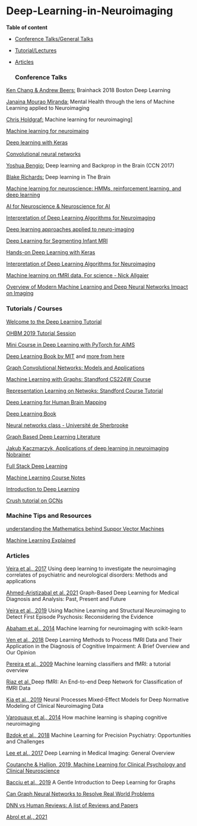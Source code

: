 # Deep-Learning-in-Neuroimaging

**Table of content**

* [Conference Talks/General Talks](#conference-talks)


* [Tutorial/Lectures](#tutorials)

* [Articles](#articles)

  ### Conference Talks

[Ken Chang & Andrew Beers:](https://www.youtube.com/watch?v=8d1Fx0yFnEU) Brainhack 2018 Boston Deep Learning

[Janaina Mourao Miranda:](http://www.cs.ucl.ac.uk/news/article/janaina_mourao_miranda_delivers_inaugural_lecture_on_machine_learning/)  Mental Health through the lens of Machine Learning applied to Neuroimaging

[Chris Holdgraf:](https://neurohackademy.org/course/machine-learning-for-neuroimaging/) Machine learning for neuroimaging]

[Machine learning for neuroimaing](https://neurohackademy.org/course/machine-learning-for-neuroimaging/)

[Deep learning with Keras](https://neurohackademy.org/course/deep-learning-with-keras/)

[Convolutional neural networks](https://neurohackademy.github.io/convolutional-neural-networks/)

[Yoshua Bengio:](https://www.youtube.com/watch?v=W86H4DpFnLY&t=18s) Deep learning and Backprop in the Brain (CCN 2017)

[Blake Richards:](https://www.youtube.com/watch?v=dZwB5Mj-PPM) Deep learning in The Brain

[Machine learning for neuroscience: HMMs, reinforcement learning, and deep learning](https://www.youtube.com/watch?v=R4FHOERMAbA)

[AI for Neuroscience & Neuroscience for AI](https://www.youtube.com/watch?v=V_vBHI8y7eU)

[Interpretation of Deep Learning Algorithms for Neuroimaging](https://www.pathlms.com/ohbm/courses/8246/sections/12542/video_presentations/115841)

[Deep learning approaches applied to neuro-imaging](https://www.pathlms.com/ohbm/courses/8246/sections/12542/video_presentations/116076)

[Deep Learning for Segmenting Infant MRI](https://www.pathlms.com/ohbm/courses/8246/sections/12542/video_presentations/115838)

[Hands-on Deep Learning with Keras	](https://www.pathlms.com/ohbm/courses/8246/sections/12542/video_presentations/115840)

[Interpretation of Deep Learning Algorithms for Neuroimaging](https://www.pathlms.com/ohbm/courses/8246/sections/12542/video_presentations/115841)

[Machine learning on fMRI data. For science - Nick Allgaier](https://www.youtube.com/watch?v=p2Vt5fdggwk&list=PLQCyovposs5pQyCrSREYtu1e8uaUVIZOa&index=5)

[Overview of Modern Machine Learning and Deep Neural Networks Impact on Imaging](https://talks.stanford.edu/greg-corrado-overview-of-modern-machine-learning-and-deep-neural-networks-impact-on-imaging/)
   ### Tutorials / Courses
[Welcome to the Deep Learning Tutorial](http://ufldl.stanford.edu/tutorial/)

[OHBM 2019 Tutorial Session](https://brainhack101.github.io/IntroDL/)

[Mini Course in Deep Learning with PyTorch for AIMS](https://github.com/Atcold/pytorch-Deep-Learning-Minicourse)

[Deep Learning Book by MIT](http://www.deeplearningbook.org/) and [more from here](https://github.com/janishar/mit-deep-learning-book-pdf)

[Graph Convolutional Networks: Models and Applications](http://cse.msu.edu/~mayao4/tutorials/aaai2020/)

[Machine Learning with Graphs: Standford CS224W Course](http://web.stanford.edu/class/cs224w/index.html#schedule)

[Representation Learning on Netwoks: Standford Course Tutorial](http://snap.stanford.edu/proj/embeddings-www/)

[Deep Learning for Human Brain Mapping](https://brainhack101.github.io/IntroDL/)

[Deep Learning Book](https://www.deeplearningbook.org/)

[Neural networks class - Université de Sherbrooke](https://www.youtube.com/watch?v=SGZ6BttHMPw&list=PL6Xpj9I5qXYEcOhn7TqghAJ6NAPrNmUBH)

[Graph Based Deep Learning Literature](https://github.com/naganandy/graph-based-deep-learning-literature)

[Jakub Kaczmarzyk, Applications of deep learning in neuroimaging Nobrainer](https://www.youtube.com/watch?v=8bfDnTFE0m0)

[Full Stack Deep Learning](https://fullstackdeeplearning.com/)

[Machine Learning Course Notes](https://github.com/milliams/intro_deep_learning)

[Introduction to Deep Learning](https://milliams.com/courses/)

[Crush tutorial on GCNs](https://www.kdnuggets.com/2019/08/neighbours-machine-learning-graphs.html)


### Machine Tips and Resources

[understanding the Mathematics behind Suppor Vector Machines](https://shuzhanfan.github.io/2018/05/understanding-mathematics-behind-support-vector-machines/)

[Machine Learning Explained](https://mitsloan.mit.edu/ideas-made-to-matter/machine-learning-explained?utm_source=mitsloantwitter&utm_medium=social&utm_campaign=machinelearnexp)


   ### Articles
[Veira et al., 2017](https://www.sciencedirect.com/science/article/pii/S0149763416305176) Using deep learning to investigate the neuroimaging correlates of psychiatric and neurological disorders: Methods and applications

[Ahmed-Aristizabal et al. 2021](https://deepai.org/publication/graph-based-deep-learning-for-medical-diagnosis-and-analysis-past-present-and-future) Graph-Based Deep Learning for Medical Diagnosis and Analysis: Past, Present and Future

[Veira et al., 2019](https://academic.oup.com/schizophreniabulletin/advance-article/doi/10.1093/schbul/sby189/5365736) Using Machine Learning and Structural Neuroimaging to Detect First Episode Psychosis: Reconsidering the Evidence

[Abaham et al., 2014](https://www.frontiersin.org/articles/10.3389/fninf.2014.00014/full) Machine learning for neuroimaging with scikit-learn

[Ven et al., 2018](https://www.frontiersin.org/articles/10.3389/fninf.2018.00023/full) Deep Learning Methods to Process fMRI Data and Their Application in the Diagnosis of Cognitive Impairment: A Brief Overview and Our Opinion

[Pereira et al., 2009](https://www.ncbi.nlm.nih.gov/pubmed/19070668) Machine learning classifiers and fMRI: a tutorial overview

[Riaz et al. ](http://gregslabaugh.net/publications/Riaz_ISBI2018.pdf) Deep fMRI: An End-to-end Deep Network for Classification of fMRI Data

[Kia et al., 2019](https://arxiv.org/pdf/1812.04998.pdf) Neural Processes Mixed-Effect Models for Deep Normative
Modeling of Clinical Neuroimaging Data

[Varoquaux et al., 2014](https://gigascience.biomedcentral.com/articles/10.1186/2047-217X-3-28) How machine learning is shaping cognitive neuroimaging

[Bzdok et al., 2018](https://www.biologicalpsychiatrycnni.org/article/S2451-9022(17)30206-9/fulltext) Machine Learning for Precision Psychiatry: Opportunities and Challenges

[Lee et al., 2017](https://www.kjronline.org/DOIx.php?id=10.3348/kjr.2017.18.4.570) Deep Learning in Medical Imaging: General Overview

[Coutanche & Hallion, 2019, Machine Learning for Clinical Psychology and Clinical Neuroscience](https://psyarxiv.com/7zswh/)

[Bacciu et al., 2019](https://arxiv.org/abs/1912.12693) A Gentle Introduction to Deep Learning for Graphs

[Can Graph Neural Networks to Resolve Real World Problems](https://hackernoon.com/can-graph-neural-networks-solve-real-world-problems-7hd636dn)

[DNN vs Human Reviews: A list of Reviews and Papers](https://docs.google.com/document/d/1qil2ylAnw6XrHPymYjKKYNDJn2qZQYA_Qg2_ijl-MaQ/edit#)

[Abrol et al., 2021](https://www.nature.com/articles/s41467-020-20655-6)
